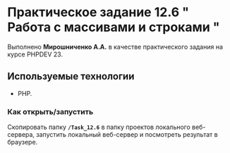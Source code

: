 # Практическое задание 12.6 " Работа с массивами и строками "

Выполнено **Мирошниченко А.А.** в качестве практического задания на курсе PHPDEV 23.

## Используемые технологии
* PHP.

### Как открыть/запустить
Скопировать папку **`/Task_12.6`** в папку проектов локального веб-сервера, запустить локальный веб-сервер и посмотреть результат в браузере.
